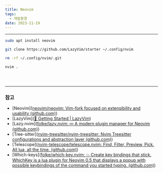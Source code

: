 ```yaml
---
title: Neovim
tags:
  - 개발환경
date: 2023-11-19
---
```

---

```bash
sudo apt install neovim
```


```bash
git clone https://github.com/LazyVim/starter ~/.config/nvim
```

```bash
rm -rf ~/.config/nvim/.git
```


```bash
nvim .
```


```bash

```


```bash

```


```bash

```
















---
### 참고
- [Neovim]([neovim/neovim: Vim-fork focused on extensibility and usability (github.com)](https://github.com/neovim/neovim))
- [LazyVim]([🚀 Getting Started | LazyVim](https://www.lazyvim.org/))
- [Lazy.nvim]([folke/lazy.nvim: 💤 A modern plugin manager for Neovim (github.com)](https://github.com/folke/lazy.nvim))
- [Tree-sitter]([nvim-treesitter/nvim-treesitter: Nvim Treesitter configurations and abstraction layer (github.com)](https://github.com/nvim-treesitter/nvim-treesitter#requirements))
- [Telescope]([nvim-telescope/telescope.nvim: Find, Filter, Preview, Pick. All lua, all the time. (github.com)](https://github.com/nvim-telescope/telescope.nvim))
- [Which-keys]([folke/which-key.nvim: 💥 Create key bindings that stick. WhichKey is a lua plugin for Neovim 0.5 that displays a popup with possible keybindings of the command you started typing. (github.com)](https://github.com/folke/which-key.nvim))









